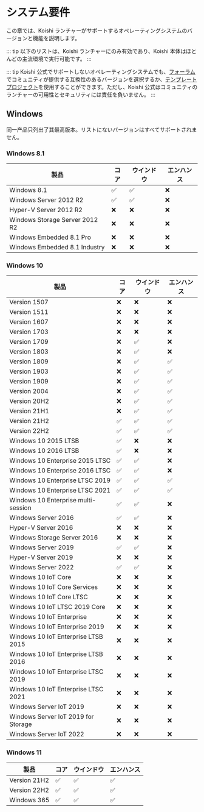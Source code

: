 # システム要件

この章では、Koishi ランチャーがサポートするオペレーティングシステムのバージョンと機能を説明します。

::: tip
以下のリストは、Koishi ランチャーにのみ有効であり、Koishi 本体はほとんどの主流環境で実行可能です。
:::

::: tip
Koishi 公式でサポートしないオペレーティングシステムでも、[フォーラム](https://k.ilharp.cc)でコミュニティが提供する互換性のあるバージョンを選択するか、[テンプレートプロジェクト](../starter/boilerplate.md)を使用することができます。ただし、Koishi 公式はコミュニティのランチャーの可用性とセキュリティには責任を負いません。
:::

## Windows

同一产品只列出了其最高版本。リストにないバージョンはすべてサポートされません。

### Windows 8.1

| 製品                             | コア                   | ウインドウ                | エンハンス |
| ------------------------------ | -------------------- | -------------------- | ----- |
| Windows 8.1                    | :white_check_mark: | :white_check_mark: | :x:   |
| Windows Server 2012 R2         | :white_check_mark: | :white_check_mark: | :x:   |
| Hyper-V Server 2012 R2         | :x:                  | :x:                  | :x:   |
| Windows Storage Server 2012 R2 | :x:                  | :x:                  | :x:   |
| Windows Embedded 8.1 Pro       | :x:                  | :x:                  | :x:   |
| Windows Embedded 8.1 Industry  | :x:                  | :x:                  | :x:   |

### Windows 10

| 製品                                  | コア                   | ウインドウ                | エンハンス                |
| ----------------------------------- | -------------------- | -------------------- | -------------------- |
| Version 1507                        | :x:                  | :x:                  | :x:                  |
| Version 1511                        | :x:                  | :x:                  | :x:                  |
| Version 1607                        | :x:                  | :x:                  | :x:                  |
| Version 1703                        | :x:                  | :x:                  | :x:                  |
| Version 1709                        | :x:                  | :white_check_mark: | :x:                  |
| Version 1803                        | :x:                  | :white_check_mark: | :x:                  |
| Version 1809                        | :x:                  | :white_check_mark: | :white_check_mark: |
| Version 1903                        | :x:                  | :white_check_mark: | :white_check_mark: |
| Version 1909                        | :x:                  | :white_check_mark: | :white_check_mark: |
| Version 2004                        | :x:                  | :white_check_mark: | :white_check_mark: |
| Version 20H2                        | :x:                  | :white_check_mark: | :white_check_mark: |
| Version 21H1                        | :x:                  | :white_check_mark: | :white_check_mark: |
| Version 21H2                        | :white_check_mark: | :white_check_mark: | :white_check_mark: |
| Version 22H2                        | :white_check_mark: | :white_check_mark: | :white_check_mark: |
| Windows 10 2015 LTSB                | :white_check_mark: | :x:                  | :x:                  |
| Windows 10 2016 LTSB                | :white_check_mark: | :x:                  | :x:                  |
| Windows 10 Enterprise 2015 LTSC     | :white_check_mark: | :white_check_mark: | :x:                  |
| Windows 10 Enterprise 2016 LTSC     | :white_check_mark: | :white_check_mark: | :x:                  |
| Windows 10 Enterprise LTSC 2019     | :white_check_mark: | :white_check_mark: | :white_check_mark: |
| Windows 10 Enterprise LTSC 2021     | :white_check_mark: | :white_check_mark: | :white_check_mark: |
| Windows 10 Enterprise multi-session | :white_check_mark: | :white_check_mark: | :x:                  |
| Windows Server 2016                 | :white_check_mark: | :white_check_mark: | :x:                  |
| Hyper-V Server 2016                 | :x:                  | :x:                  | :x:                  |
| Windows Storage Server 2016         | :x:                  | :x:                  | :x:                  |
| Windows Server 2019                 | :white_check_mark: | :white_check_mark: | :x:                  |
| Hyper-V Server 2019                 | :x:                  | :x:                  | :x:                  |
| Windows Server 2022                 | :white_check_mark: | :white_check_mark: | :x:                  |
| Windows 10 IoT Core                 | :x:                  | :x:                  | :x:                  |
| Windows 10 IoT Core Services        | :x:                  | :x:                  | :x:                  |
| Windows 10 IoT Core LTSC            | :x:                  | :x:                  | :x:                  |
| Windows 10 IoT LTSC 2019 Core       | :x:                  | :x:                  | :x:                  |
| Windows 10 IoT Enterprise           | :x:                  | :x:                  | :x:                  |
| Windows 10 IoT Enterprise 2019      | :x:                  | :x:                  | :x:                  |
| Windows 10 IoT Enterprise LTSB 2015 | :x:                  | :x:                  | :x:                  |
| Windows 10 IoT Enterprise LTSB 2016 | :x:                  | :x:                  | :x:                  |
| Windows 10 IoT Enterprise LTSC 2019 | :x:                  | :x:                  | :x:                  |
| Windows 10 IoT Enterprise LTSC 2021 | :x:                  | :x:                  | :x:                  |
| Windows Server IoT 2019             | :x:                  | :x:                  | :x:                  |
| Windows Server IoT 2019 for Storage | :x:                  | :x:                  | :x:                  |
| Windows Server IoT 2022             | :x:                  | :x:                  | :x:                  |

### Windows 11

| 製品           | コア                   | ウインドウ                | エンハンス                |
| ------------ | -------------------- | -------------------- | -------------------- |
| Version 21H2 | :white_check_mark: | :white_check_mark: | :white_check_mark: |
| Version 22H2 | :white_check_mark: | :white_check_mark: | :white_check_mark: |
| Windows 365  | :white_check_mark: | :white_check_mark: | :white_check_mark: |
